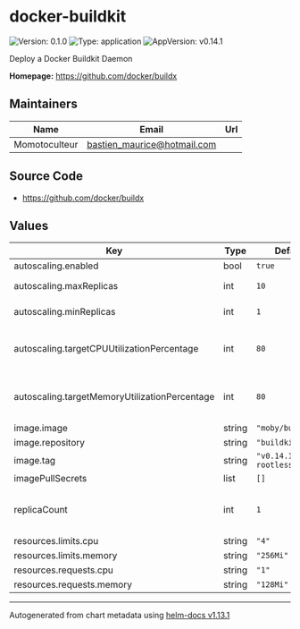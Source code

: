 # docker-buildkit

![Version: 0.1.0](https://img.shields.io/badge/Version-0.1.0-informational?style=flat-square) ![Type: application](https://img.shields.io/badge/Type-application-informational?style=flat-square) ![AppVersion: v0.14.1](https://img.shields.io/badge/AppVersion-v0.14.1-informational?style=flat-square)

Deploy a Docker Buildkit Daemon

**Homepage:** <https://github.com/docker/buildx>

## Maintainers

| Name | Email | Url |
| ---- | ------ | --- |
| Momotoculteur | <bastien_maurice@hotmail.com> |  |

## Source Code

* <https://github.com/docker/buildx>

## Values

| Key | Type | Default | Description |
|-----|------|---------|-------------|
| autoscaling.enabled | bool | `true` | enable HPA |
| autoscaling.maxReplicas | int | `10` | HPA max replicas |
| autoscaling.minReplicas | int | `1` | HPA min replicas |
| autoscaling.targetCPUUtilizationPercentage | int | `80` | Upscaling policy for CPU tracking |
| autoscaling.targetMemoryUtilizationPercentage | int | `80` | Upscaling policy for memory tracking |
| image.image | string | `"moby/buildkit"` |  |
| image.repository | string | `"buildkitd"` |  |
| image.tag | string | `"v0.14.1-rootless"` |  |
| imagePullSecrets | list | `[]` |  |
| replicaCount | int | `1` | Number of replicas if HPA is not enabled |
| resources.limits.cpu | string | `"4"` |  |
| resources.limits.memory | string | `"256Mi"` |  |
| resources.requests.cpu | string | `"1"` |  |
| resources.requests.memory | string | `"128Mi"` |  |

----------------------------------------------
Autogenerated from chart metadata using [helm-docs v1.13.1](https://github.com/norwoodj/helm-docs/releases/v1.13.1)
